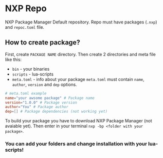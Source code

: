 # NXP Repo
NXP Package Manager Default repository.
Repo must have packages (`.nxp`) and `repoc.toml` file.
## How to create package?
First, create `PACKAGE NAME` directory. Then create 2 directories and meta file like this:
- `bin` - your binaries
- `scripts` - lua-scripts
- `meta.toml` - info about your package
`meta.toml` must contain `name`, `author`, `version` and `dep` options.
```toml
# meta.toml example
name="your awsome package" # Package name
version="1.0.0" # Package version
author="You" # Package author
dep=[] # Package dependencies (not working yet)
```
To build your package you have to download NXP Package Manager (not avaiable yet).
Then enter in your terminal `nxp -bp <folder with your package>`.
### You can add your folders and change installation with your lua-scripts!
